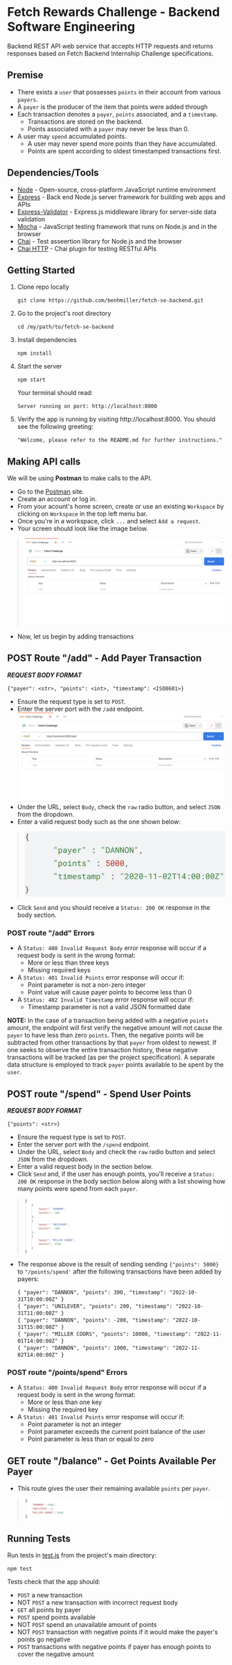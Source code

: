 # Fetch Rewards Challenge - Backend Software Engineering
Backend REST API web service that accepts HTTP requests and returns responses based on Fetch Backend Internship Challenge specifications.

## Premise
* There exists a `user` that possesses `points` in their account from various `payers`.
* A `payer` is the producer of the item that points were added through
* Each transaction denotes a `payer`, `points` associated, and a `timestamp`.
  * Transactions are stored on the backend.
  * Points associated with a `payer` may never be less than 0.
* A user may `spend` accumulated points.
  * A user may never spend more points than they have accumulated.
  * Points are spent according to oldest timestamped transactions first.

## Dependencies/Tools
* [Node](https://nodejs.org/) - Open-source, cross-platform JavaScript runtime environment
* [Express](https://expressjs.com/) - Back end Node.js server framework for building web apps and APIs
* [Express-Validator](https://express-validator.github.io/docs/) - Express.js middleware library for server-side data validation
* [Mocha](https://mochajs.org/) - JavaScript testing framework that runs on Node.js and in the browser
* [Chai](https://www.chaijs.com/) - Test asseertion library for Node.js and the browser
* [Chai HTTP](https://www.npmjs.com/package/chai-http) - Chai plugin for testing RESTful APIs


## Getting Started
1) Clone repo locally
    ```
    git clone https://github.com/benhmiller/fetch-se-backend.git
    ```
2) Go to the project's root directory
    ```
    cd /my/path/to/fetch-se-backend
    ```
3) Install dependencies
    ```
    npm install
    ```
4) Start the server
    ```
    npm start
    ```
    Your terminal should read:
    ```
    Server running on port: http://localhost:8000
    ```
5) Verify the app is running by visiting http://localhost:8000. You should see the following greeting:  
    ```
    "Welcome, please refer to the README.md for further instructions."
    ```

## Making API calls
We will be using **Postman** to make calls to the API.  
* Go to the [Postman](https://www.postman.com/) site.
* Create an account or log in.
* From your acount's home screen, create or use an existing `Workspace` by clicking on `Workspace` in the top left menu bar.
* Once you're in a workspace, click `...` and select `Add a request`.
* Your screen should look like the image below.
>![Postman screen](/assets/images/postman-1.png)
* Now, let us begin by adding transactions

## POST Route "/add" - Add Payer Transaction
***REQUEST BODY FORMAT*** 
```
{"payer": <str>, "points": <int>, "timestamp": <ISO8601>}
```
* Ensure the request type is set to `POST`.
* Enter the server port with the `/add` endpoint.
![Postman screen with endpoint specification](/assets/images/postman-2.png)
* Under the URL, select `Body`, check the `raw` radio button, and select `JSON` from the dropdown.
* Enter a valid request body such as the one shown below:
>![Example JSON '/add' format](/assets/images/JSON-add-example.png)
* Click `Send` and you should receive a `Status: 200 OK` response in the body section.

### POST route "/add" Errors
* A `Status: 400 Invalid Request Body` error response will occur if a request body is sent in the wrong format:
  * More or less than three keys
  * Missing required keys
* A `Status: 401 Invalid Points` error response will occur if:
  * Point parameter is not a non-zero integer
  * Point value will cause payer points to become less than 0
* A `Status: 402 Invalid Timestamp` error response will occur if:
  * Timestamp parameter is not a valid JSON formatted date

**NOTE:** In the case of a transaction being added with a negative `points` amount, the endpoint will first verify the negative
amount will not cause the `payer` to have less than zero `points`. Then, the negative points will be subtracted from other transactions by that `payer` from oldest to newest. If one seeks to observe the entire transaction history, these negative transactions will be tracked (as per the project specification). A separate data structure is employed to track `payer` points available to be spent by the `user`.

## POST route "/spend" - Spend User Points
***REQUEST BODY FORMAT***
```
{"points": <str>}
```
* Ensure the request type is set to `POST`.
* Enter the server port with the `/spend` endpoint.
* Under the URL, select `Body` and  check the `raw` radio button and select `JSON` from the dropdown.
* Enter a valid request body in the section below.
* Click  `Send` and, if the user has enough points, you'll receive a `Status: 200 OK` response in the body section below along with a list showing how many points were spend from each `payer`.
>![Example '/spend' output](/assets/images/postman-3.png)
* The response above is the result of sending sending `{"points": 5000}` to `"/points/spend'` after the following transactions have been added by payers:
  ```
  { "payer": "DANNON", "points": 300, "timestamp": "2022-10-31T10:00:00Z" }
  { "payer": "UNILEVER", "points": 200, "timestamp": "2022-10-31T11:00:00Z" }
  { "payer": "DANNON", "points": -200, "timestamp": "2022-10-31T15:00:00Z" }
  { "payer": "MILLER COORS", "points": 10000, "timestamp": "2022-11-01T14:00:00Z" }
  { "payer": "DANNON", "points": 1000, "timestamp": "2022-11-02T14:00:00Z" }
  ```

### POST route "/points/spend" Errors
* A `Status: 400 Invalid Request Body` error response will occur if a request body is sent in the wrong format:
  * More or less than one key
  * Missing the required key
* A `Status: 401 Invalid Points` error response will occur if:
  * Point parameter is not an integer
  * Point parameter exceeds the current point balance of the user
  * Point parameter is less than or equal to zero

## GET route "/balance" - Get Points Available Per Payer
* This route gives the user their remaining available `points` per `payer`.
>![Example '/balance' output](/assets/images/postman-4.png)

## Running Tests
Run tests in [test.js](test/test.js) from the project's main directory:
```
npm test
```
Tests check that the app should:
* `POST` a new transaction
* NOT `POST` a new transaction with incorrect request body
* `GET` all points by payer
* `POST` spend points available
* NOT `POST` spend an unavailable amount of points
* NOT `POST` transaction with negative points if it would make the payer's points go negative
* `POST` transactions with negative points if payer has enough points to cover the negative amount